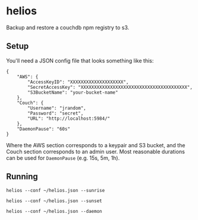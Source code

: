 helios
======

Backup and restore a couchdb npm registry to s3.

Setup
-----

You'll need a JSON config file that looks something like this:
```
{
    "AWS": {
        "AccessKeyID": "XXXXXXXXXXXXXXXXXXXX",
        "SecretAccessKey": "XXXXXXXXXXXXXXXXXXXXXXXXXXXXXXXXXXXXXXXX",
        "S3BucketName": "your-bucket-name"
    },
    "Couch": {
        "Username": "jrandom",
        "Password": "secret",
        "URL": "http://localhost:5984/"
    },
    "DaemonPause": "60s"
}
```

Where the AWS section corresponds to a keypair and S3 bucket, and the Couch section corresponds to an admin user. Most reasonable durations can be used for `DaemonPause` (e.g. 15s, 5m, 1h).

Running
-------

`helios --conf ~/helios.json --sunrise`

`helios --conf ~/helios.json --sunset`

`helios --conf ~/helios.json --daemon`
